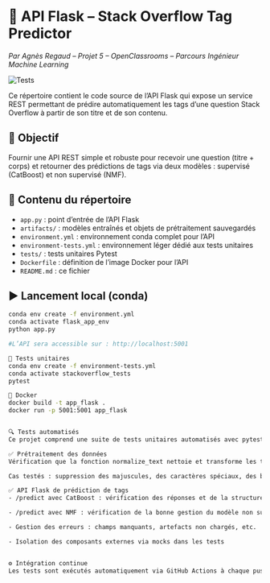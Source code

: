 # 🐍 API Flask – Stack Overflow Tag Predictor  
*Par Agnès Regaud – Projet 5 – OpenClassrooms – Parcours Ingénieur Machine Learning*

![Tests](https://github.com/agnesR23/OC_IML_P5_Stackoverflow_tags_prediction_api_flask/actions/workflows/test.yml/badge.svg?branch=main)



Ce répertoire contient le code source de l’API Flask qui expose un service REST permettant de prédire automatiquement les tags d’une question Stack Overflow à partir de son titre et de son contenu.

## 🎯 Objectif

Fournir une API REST simple et robuste pour recevoir une question (titre + corps) et retourner des prédictions de tags via deux modèles : supervisé (CatBoost) et non supervisé (NMF).

## 📁 Contenu du répertoire

- `app.py` : point d’entrée de l’API Flask
- `artifacts/` : modèles entraînés et objets de prétraitement sauvegardés
- `environment.yml` : environnement conda complet pour l’API
- `environment-tests.yml` : environnement léger dédié aux tests unitaires
- `tests/` : tests unitaires Pytest
- `Dockerfile` : définition de l’image Docker pour l’API
- `README.md` : ce fichier

## ▶️ Lancement local (conda)

```bash
conda env create -f environment.yml
conda activate flask_app_env
python app.py

#L’API sera accessible sur : http://localhost:5001

🧪 Tests unitaires
conda env create -f environment-tests.yml
conda activate stackoverflow_tests
pytest

🐳 Docker
docker build -t app_flask .
docker run -p 5001:5001 app_flask


🔍 Tests automatisés
Ce projet comprend une suite de tests unitaires automatisés avec pytest, couvrant les aspects suivants :

✅ Prétraitement des données
Vérification que la fonction normalize_text nettoie et transforme les textes comme attendu.

Cas testés : suppression des majuscules, des caractères spéciaux, des balises HTML, etc.

✅ API Flask de prédiction de tags
- /predict avec CatBoost : vérification des réponses et de la structure (tags prédits, scores, seuils, etc.).

- /predict avec NMF : vérification de la bonne gestion du modèle non supervisé et réponse correcte sans seuil (threshold=None).

- Gestion des erreurs : champs manquants, artefacts non chargés, etc.

- Isolation des composants externes via mocks dans les tests


⚙️ Intégration continue
Les tests sont exécutés automatiquement via GitHub Actions à chaque push grâce à un workflow CI (python-app.yml).